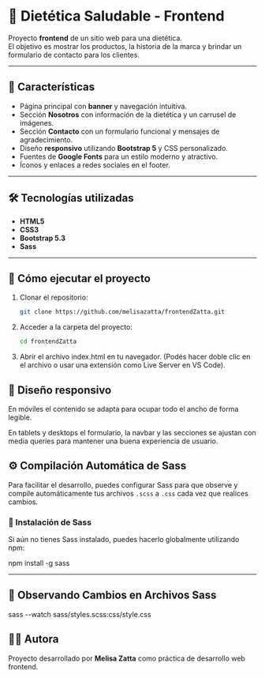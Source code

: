 # 🌿 Dietética Saludable - Frontend

Proyecto **frontend** de un sitio web para una dietética.  
El objetivo es mostrar los productos, la historia de la marca y brindar un formulario de contacto para los clientes.

---

## 📌 Características

- Página principal con **banner** y navegación intuitiva.  
- Sección **Nosotros** con información de la dietética y un carrusel de imágenes.  
- Sección **Contacto** con un formulario funcional y mensajes de agradecimiento.  
- Diseño **responsivo** utilizando **Bootstrap 5** y CSS personalizado.  
- Fuentes de **Google Fonts** para un estilo moderno y atractivo.  
- Íconos y enlaces a redes sociales en el footer.  

---

## 🛠️ Tecnologías utilizadas

- **HTML5**  
- **CSS3**  
- **Bootstrap 5.3**  
- **Sass**  

---

## 🚀 Cómo ejecutar el proyecto

1. Clonar el repositorio:
   ```bash
   git clone https://github.com/melisazatta/frontendZatta.git

2. Acceder a la carpeta del proyecto:
   ```bash
   cd frontendZatta


3. Abrir el archivo index.html en tu navegador.
(Podés hacer doble clic en el archivo o usar una extensión como Live Server en VS Code).

## 📱 Diseño responsivo

En móviles el contenido se adapta para ocupar todo el ancho de forma legible.

En tablets y desktops el formulario, la navbar y las secciones se ajustan con media queries para mantener una buena experiencia de usuario.

## ⚙️ Compilación Automática de Sass

Para facilitar el desarrollo, puedes configurar Sass para que observe y compile automáticamente tus archivos `.scss` a `.css` cada vez que realices cambios.

### 🔧 Instalación de Sass

Si aún no tienes Sass instalado, puedes hacerlo globalmente utilizando npm:

npm install -g sass

---

## 👀 Observando Cambios en Archivos Sass

sass --watch sass/styles.scss:css/style.css

## 👩‍💻 Autora

Proyecto desarrollado por **Melisa Zatta** como práctica de desarrollo web frontend.